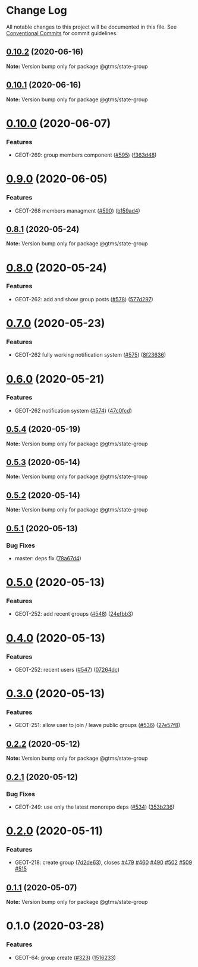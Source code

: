 # Change Log

All notable changes to this project will be documented in this file.
See [Conventional Commits](https://conventionalcommits.org) for commit guidelines.

## [0.10.2](https://github.com/gtms-org/gtms-frontend/compare/@gtms/state-group@0.10.1...@gtms/state-group@0.10.2) (2020-06-16)

**Note:** Version bump only for package @gtms/state-group





## [0.10.1](https://github.com/gtms-org/gtms-frontend/compare/@gtms/state-group@0.10.0...@gtms/state-group@0.10.1) (2020-06-16)

**Note:** Version bump only for package @gtms/state-group





# [0.10.0](https://github.com/gtms-org/gtms-frontend/compare/@gtms/state-group@0.9.0...@gtms/state-group@0.10.0) (2020-06-07)


### Features

* GEOT-269: group members component ([#595](https://github.com/gtms-org/gtms-frontend/issues/595)) ([f363d48](https://github.com/gtms-org/gtms-frontend/commit/f363d488057667e7ad42ce6bb5807d930d3ec572))





# [0.9.0](https://github.com/gtms-org/gtms-frontend/compare/@gtms/state-group@0.8.1...@gtms/state-group@0.9.0) (2020-06-05)


### Features

* GEOT-268 members managment ([#590](https://github.com/gtms-org/gtms-frontend/issues/590)) ([b159ad4](https://github.com/gtms-org/gtms-frontend/commit/b159ad4e06332d72d9372cbf4d6a2f1531526ba1))





## [0.8.1](https://github.com/gtms-org/gtms-frontend/compare/@gtms/state-group@0.8.0...@gtms/state-group@0.8.1) (2020-05-24)

**Note:** Version bump only for package @gtms/state-group





# [0.8.0](https://github.com/gtms-org/gtms-frontend/compare/@gtms/state-group@0.7.0...@gtms/state-group@0.8.0) (2020-05-24)


### Features

* GEOT-262: add and show group posts ([#578](https://github.com/gtms-org/gtms-frontend/issues/578)) ([577d297](https://github.com/gtms-org/gtms-frontend/commit/577d29703b3e58e167a7e8ca5c39e0cd84220811))





# [0.7.0](https://github.com/gtms-org/gtms-frontend/compare/@gtms/state-group@0.6.0...@gtms/state-group@0.7.0) (2020-05-23)


### Features

* GEOT-262 fully working notification system ([#575](https://github.com/gtms-org/gtms-frontend/issues/575)) ([8f23636](https://github.com/gtms-org/gtms-frontend/commit/8f23636bec59543f1e98612f0aad870e0da27781))





# [0.6.0](https://github.com/gtms-org/gtms-frontend/compare/@gtms/state-group@0.5.4...@gtms/state-group@0.6.0) (2020-05-21)


### Features

* GEOT-262 notification system ([#574](https://github.com/gtms-org/gtms-frontend/issues/574)) ([47c0fcd](https://github.com/gtms-org/gtms-frontend/commit/47c0fcd55c9a2d72b6498b1fc3171862f7d8c9c4))





## [0.5.4](https://github.com/gtms-org/gtms-frontend/compare/@gtms/state-group@0.5.3...@gtms/state-group@0.5.4) (2020-05-19)

**Note:** Version bump only for package @gtms/state-group





## [0.5.3](https://github.com/gtms-org/gtms-frontend/compare/@gtms/state-group@0.5.2...@gtms/state-group@0.5.3) (2020-05-14)

**Note:** Version bump only for package @gtms/state-group





## [0.5.2](https://github.com/gtms-org/gtms-frontend/compare/@gtms/state-group@0.5.1...@gtms/state-group@0.5.2) (2020-05-14)

**Note:** Version bump only for package @gtms/state-group





## [0.5.1](https://github.com/gtms-org/gtms-frontend/compare/@gtms/state-group@0.5.0...@gtms/state-group@0.5.1) (2020-05-13)


### Bug Fixes

* master: deps fix ([78a67d4](https://github.com/gtms-org/gtms-frontend/commit/78a67d4fdf70c72a0b21c53b6a9185658bb61864))





# [0.5.0](https://github.com/gtms-org/gtms-frontend/compare/@gtms/state-group@0.4.0...@gtms/state-group@0.5.0) (2020-05-13)


### Features

* GEOT-252: add recent groups ([#548](https://github.com/gtms-org/gtms-frontend/issues/548)) ([24efbb3](https://github.com/gtms-org/gtms-frontend/commit/24efbb36c44eaa2320a3714fa98bc135683fd36b))





# [0.4.0](https://github.com/gtms-org/gtms-frontend/compare/@gtms/state-group@0.3.0...@gtms/state-group@0.4.0) (2020-05-13)


### Features

* GEOT-252: recent users ([#547](https://github.com/gtms-org/gtms-frontend/issues/547)) ([07264dc](https://github.com/gtms-org/gtms-frontend/commit/07264dc1357ee02326798952f31b9d797576bb3f))





# [0.3.0](https://github.com/gtms-org/gtms-frontend/compare/@gtms/state-group@0.2.2...@gtms/state-group@0.3.0) (2020-05-13)


### Features

* GEOT-251: allow user to join / leave public groups ([#536](https://github.com/gtms-org/gtms-frontend/issues/536)) ([27e57f8](https://github.com/gtms-org/gtms-frontend/commit/27e57f81912c3d11c2f4547e32979082e60d5776))





## [0.2.2](https://github.com/gtms-org/gtms-frontend/compare/@gtms/state-group@0.2.1...@gtms/state-group@0.2.2) (2020-05-12)

**Note:** Version bump only for package @gtms/state-group





## [0.2.1](https://github.com/gtms-org/gtms-frontend/compare/@gtms/state-group@0.2.0...@gtms/state-group@0.2.1) (2020-05-12)


### Bug Fixes

* GEOT-249: use only the latest monorepo deps ([#534](https://github.com/gtms-org/gtms-frontend/issues/534)) ([353b236](https://github.com/gtms-org/gtms-frontend/commit/353b2363f3c4530fa9dc51067c76718445784699))





# [0.2.0](https://github.com/gtms-org/gtms-frontend/compare/@gtms/state-group@0.1.1...@gtms/state-group@0.2.0) (2020-05-11)


### Features

* GEOT-218: create group  ([7d2de63](https://github.com/gtms-org/gtms-frontend/commit/7d2de6340d0fbae9a44d685b863a65d699241571)), closes [#479](https://github.com/gtms-org/gtms-frontend/issues/479) [#460](https://github.com/gtms-org/gtms-frontend/issues/460) [#490](https://github.com/gtms-org/gtms-frontend/issues/490) [#502](https://github.com/gtms-org/gtms-frontend/issues/502) [#509](https://github.com/gtms-org/gtms-frontend/issues/509) [#515](https://github.com/gtms-org/gtms-frontend/issues/515)





## [0.1.1](https://github.com/gtms-org/gtms-frontend/compare/@gtms/state-group@0.1.0...@gtms/state-group@0.1.1) (2020-05-07)

**Note:** Version bump only for package @gtms/state-group

# 0.1.0 (2020-03-28)

### Features

- GEOT-64: group create ([#323](https://github.com/gtms-org/gtms-frontend/issues/323)) ([1516233](https://github.com/gtms-org/gtms-frontend/commit/1516233651b28f40e36145ae7cacb37867e6ef45))
